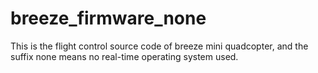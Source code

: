 # breeze_firmware_none
This is the flight control source code of breeze mini quadcopter, and the suffix none means no real-time operating system used.
